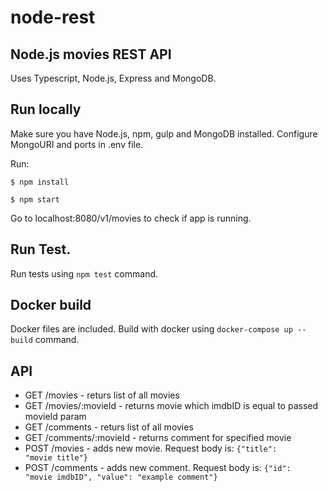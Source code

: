 # node-rest

## Node.js movies REST API 

Uses Typescript, Node.js, Express and MongoDB.

## Run locally

Make sure you have Node.js, npm, gulp and MongoDB installed.
Configure MongoURI and ports in .env file.

Run:

<code>$ npm install</code>

<code>$ npm start</code>


Go to localhost:8080/v1/movies to check if app is running.

## Run Test.

Run tests using
<code>npm test</code> command.

## Docker build
Docker files are included. Build with docker using
<code>docker-compose up --build</code> command.

## API

* GET /movies - returs list of all movies
* GET /movies/:movieId - returns movie which imdbID is equal to passed movieId param
* GET /comments - returs list of all movies
* GET /comments/:movieId - returns comment for specified movie
* POST /movies - adds new movie. Request body is:
<code>{"title": "movie title"}</code>
* POST /comments - adds new comment. Request body is: 
<code>{"id": "movie imdbID", "value": "example comment"}</code>

